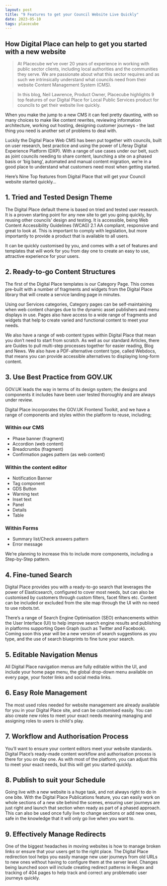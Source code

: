 ```yaml
---
layout: post
title: "9 Features to get your Council Website Live Quickly"
date: 2023-05-10
tags: placecube
---
```


## How Digital Place can help to get you started with a new website

> At Placecube we’ve over 20 years of experience in working with public sector clients, including local authorities and the communities they serve.  We are passionate about what this sector requires and as such we intrinsically understand what councils need from their website Content Management System (CMS).

> In this blog, Neil Lawrence, Product Owner, Placecube highlights 9 top features of our Digital Place for Local Public Services product for councils to get their website live quickly.  

When you make the jump to a new CMS it can feel pretty daunting, with so many choices to make like content rewrites, reviewing information architecture, working out hosting, designing customer journeys - the last thing you need is another set of problems to deal with.

Luckily the Digital Place Web CMS has been put together with councils, built on user research, best practice and using the power of Liferay Digital Experience Platform (DXP). With a range of use cases under our belt, such as joint councils needing to share content, launching a site on a phased basis or ‘big bang’, automated and manual content migration, we’re in a good place to understand what customers need most when getting started.

Here’s Nine Top features from Digital Place that will get your Council website started quickly…

## 1. Tried and Tested Design Theme

The Digital Place default theme is based on tried and tested user research. It is a proven starting point for any new site to get you going quickly, by reusing other councils’ design and testing. It is accessible, being Web Content Accessibility Guidelines (WCAG) 2.1 AA compliant, responsive and great to look at. This is important to comply with legislation, but more importantly to provide a product that is available to all users.

It can be quickly customised by you, and comes with a set of features and templates that will work for you from day one to create an easy to use, attractive experience for your users. 

## 2. Ready-to-go Content Structures

The first of the Digital Place templates is our Category Page. This comes pre-built with a number of fragments and widgets from the Digital Place library that will create a service landing page in minutes. 

Using our Services categories, Category pages can be self-maintaining when web content changes due to the dynamic asset publishers and menu displays in use. Pages also have access to a wide range of fragments and widgets that help to create varied and functional content to meet your needs.

We also have a range of web content types within Digital Place that mean you don’t need to start from scratch. As well as our standard Articles, there are Guides to pull multi-step processes together for easier reading, Blog and News. We also have a PDF-alternative content type, called Webdocs, that means you can provide accessible alternatives to displaying long-form content.

## 3. Use Best Practice from GOV.UK 

GOV.UK leads the way in terms of its design system; the designs and components it includes have been user tested thoroughly and are always under review.

Digital Place incorporates the GOV.UK Frontend Toolkit, and we have a range of components and styles within the platform to reuse, including;

### Within our CMS

- Phase banner (fragment)
- Accordion (web content)
- Breadcrumbs (fragment)
- Confirmation pages pattern (as web content)

### Within the content editor

- Notification Banner
- Tag component 
- GDS Button
- Warning text 
- Inset text
- Panel
- Details
- Table

### Within Forms

- Summary list/Check answers pattern
- Error message

We’re planning to increase this to include more components, including a Step-by-Step pattern.

## 4. Fine-tuned Search 

Digital Place provides you with a ready-to-go search that leverages the power of Elasticsearch, configured to cover most needs, but can also be customised by customers through custom filters, facet filters etc. Content can be included or excluded from the site map through the UI with no need to use robots.txt. 

There’s a range of Search Engine Optimisation (SEO) enhancements within the User Interface (UI) to help improve search engine results and publishing in platforms supporting Open Graph (such as Twitter and Facebook). Coming soon this year will be a new version of search suggestions as you type, and the use of search blueprints to fine tune your search.

## 5. Editable Navigation Menus 

All Digital Place navigation menus are fully editable within the UI, and include your home page menu, the global drop-down menu available on every page, your footer links and social media links.

## 6. Easy Role Management  

The most used roles needed for website management are already available for you in your Digital Place site, and can be customised easily. You can also create new roles to meet your exact needs meaning managing and assigning roles to users is child's play.

## 7. Workflow and Authorisation Process 

You’ll want to ensure your content editors meet your website standards. Digital Place’s ready-made content workflow and authorisation process is there for you on day one. As with most of the platform, you can adjust this to meet your exact needs, but this will get you started quickly.

## 8. Publish to suit your Schedule 

Going live with a new website is a huge task, and not always right to do in one bite. With the Digital Place Publications feature, you can easily work on whole sections of a new site behind the scenes, ensuring user journeys are just right and launch that section when ready as part of a phased approach. This can also be used once fully live to change sections or add new ones, safe in the knowledge that it will only go live when you want to.

## 9. Effectively Manage Redirects

One of the biggest headaches in moving websites is how to manage broken links or ensure that your users get to the right place. The Digital Place redirection tool helps you easily manage new user journeys from old URLs to new ones without having to configure them at the server level. Changes being launched soon will include creating redirect patterns in Regex and tracking of 404 pages to help track and correct any problematic user journeys quickly.

 
